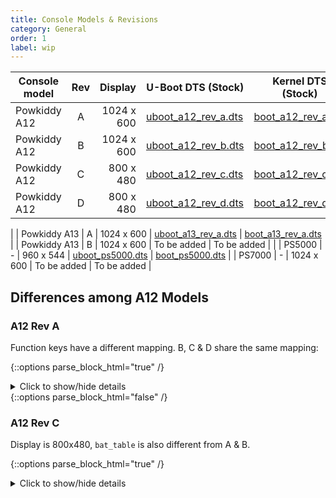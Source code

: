 ```yaml
---
title: Console Models & Revisions
category: General
order: 1
label: wip
---
```


| Console model | Rev | Display  | U-Boot DTS (Stock)    | Kernel DTS (Stock)  |
| ------------- |:---:| --------:| --------------------- | ------------------- |
| Powkiddy A12  | A   | 1024 x 600 | [uboot_a12_rev_a.dts] | [boot_a12_rev_a.dts] |
| Powkiddy A12  | B   | 1024 x 600 | [uboot_a12_rev_b.dts] | [boot_a12_rev_b.dts] |
| Powkiddy A12  | C   | 800 x 480  | [uboot_a12_rev_c.dts] | [boot_a12_rev_c.dts] |
| Powkiddy A12  | D   | 800 x 480  | [uboot_a12_rev_d.dts] | [boot_a12_rev_d.dts] |
|
| Powkiddy A13  | A   | 1024 x 600 | [uboot_a13_rev_a.dts] | [boot_a13_rev_a.dts] |
| Powkiddy A13  | B   | 1024 x 600 | To be added           | To be added          |
|
| PS5000        | -   | 960 x 544  | [uboot_ps5000.dts]    | [boot_ps5000.dts]    |
| PS7000        | -   | 1024 x 600 | To be added           | To be added          |

[uboot_a12_rev_a.dts]: /files/dts/uboot_a12_rev_a.dts
[uboot_a12_rev_b.dts]: /files/dts/uboot_a12_rev_b.dts
[uboot_a12_rev_c.dts]: /files/dts/uboot_a12_rev_c.dts
[uboot_a12_rev_d.dts]: /files/dts/uboot_a12_rev_d.dts
[uboot_a13_rev_a.dts]: /files/dts/uboot_a13_rev_a.dts
[uboot_ps5000.dts]: /files/dts/uboot_ps5000.dts
[boot_a12_rev_a.dts]: /files/dts/boot_a12_rev_a.dts
[boot_a12_rev_b.dts]: /files/dts/boot_a12_rev_b.dts
[boot_a12_rev_c.dts]: /files/dts/boot_a12_rev_c.dts
[boot_a12_rev_d.dts]: /files/dts/boot_a12_rev_d.dts
[boot_a13_rev_a.dts]: /files/dts/boot_a13_rev_a.dts
[boot_ps5000.dts]: /files/dts/boot_ps5000.dts

## Differences among A12 Models

### A12 Rev A
Function keys have a different mapping. B, C & D share the same mapping:

{::options parse_block_html="true" /}
<details>
  <summary markdown="span"> <span class="collapsable"> Click to show/hide details </span> </summary>
```shell
*** boot_a12_rev_a.dts	2021-12-11 21:49:22.000000000 +0100
--- boot_a12_rev_b.dts	2021-12-10 22:04:03.000000000 +0100
***************
*** 702,709 ****

  		esckey {
  			debounce-interval = <0x14>;
! 			gpios = <0x34 0x08 0x01>;
! 			label = "vol up key";
  			linux,code = <0x3d>;
  		};

--- 702,709 ----

  		esckey {
  			debounce-interval = <0x14>;
! 			gpios = <0x5f 0x15 0x01>;
! 			label = "settings key";
  			linux,code = <0x3d>;
  		};

***************
*** 723,737 ****

  		voldownkey {
  			debounce-interval = <0x14>;
! 			gpios = <0x5f 0x15 0x01>;
! 			label = "settings key";
  			linux,code = <0x4a>;
  		};

  		volupkey {
  			debounce-interval = <0x14>;
! 			gpios = <0x34 0x0a 0x01>;
! 			label = "vol down key";
  			linux,code = <0x4e>;
  		};

--- 723,737 ----

  		voldownkey {
  			debounce-interval = <0x14>;
! 			gpios = <0x34 0x0a 0x01>;
! 			label = "vol down key";
  			linux,code = <0x4a>;
  		};

  		volupkey {
  			debounce-interval = <0x14>;
! 			gpios = <0x34 0x08 0x01>;
! 			label = "vol up key";
  			linux,code = <0x4e>;
  		};
```
</details>
{::options parse_block_html="false" /}

### A12 Rev A & B
Display is 1024x600, `bat_table` is also different from C & D.

{::options parse_block_html="true" /}
<details>
  <summary markdown="span"> <span class="collapsable"> Click to show/hide details </span> </summary>
```shell
bat_table = <0x00 0x00 0x00 0x00 0xc8 0xc8 0xd98 0xe91 0xed3 0xf04 0xf22 0xf51 0xf89 0xfae 0xfbd 0xfcb 0x100d 0xd98 0xe91 0xed3 0xf04 0xf22 0xf51 0xf89 0xfae 0xfbd 0xfcb 0x100d>;

clock-frequency = <0x47b7600>;

hactive = <0x400>;
vactive = <0x258>;
```
</details>
{::options parse_block_html="false" /}

### A12 Rev C
Display is 800x480, `bat_table` is also different from A & B.

{::options parse_block_html="true" /}
<details>
  <summary markdown="span"> <span class="collapsable"> Click to show/hide details </span> </summary>
```shell
bat_table = <0x00 0x00 0x00 0x00 0xc8 0xc8 0xdb6 0xdc9 0xdcf 0xe28 0xe64 0xe83 0xec1 0xefa 0xf2e 0xf3d 0xf6f 0xdb6 0xdc9 0xdcf 0xe28 0xe64 0xe83 0xec1 0xefa 0xf2e 0xf3d 0xf6f>;

clock-frequency = <0x3e2df80>;

hactive = <0x320>;
vactive = <0x1e0>;
```
</details>
{::options parse_block_html="false" /}

### A12 Rev D
Same as **Rev C**, except `clock-frequency` (probably due to a new display):
```shell
clock-frequency = <0x2191c00>;
```
